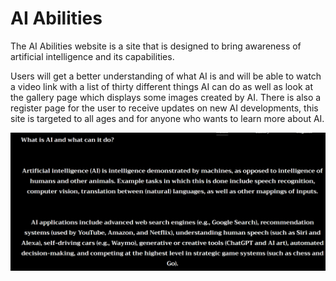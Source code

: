 # AI Abilities

The AI Abilities website is a site that is designed to bring awareness of artificial intelligence and its capabilities.

Users will get a better understanding of what AI is and will be able to watch a video link with a list of thirty different things AI can do as well as look at the gallery page which displays some images created by AI. There is also a register page for the user to receive updates on new AI developments, this site is targeted to all ages and for anyone who wants to learn more about AI.


![Screen shot of website using am I responsive, added in the Markdown.](https://github.com/alexflip1990/ai-capability/blob/main/ai-info-section.png)